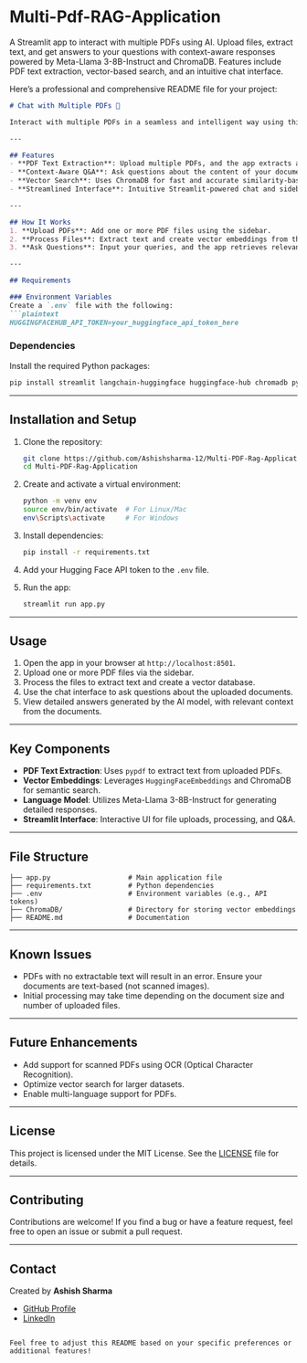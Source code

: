 # Multi-Pdf-RAG-Application
A Streamlit app to interact with multiple PDFs using AI. Upload files, extract text, and get answers to your questions with context-aware responses powered by Meta-Llama 3-8B-Instruct and ChromaDB. Features include PDF text extraction, vector-based search, and an intuitive chat interface.

Here’s a professional and comprehensive README file for your project:  

```markdown
# Chat with Multiple PDFs 🧠  

Interact with multiple PDFs in a seamless and intelligent way using this Streamlit app. Powered by **Meta-Llama 3-8B-Instruct** and **ChromaDB**, the application extracts text from uploaded PDFs, creates vector embeddings for efficient context-based search, and answers user questions with AI-generated responses.

---

## Features  
- **PDF Text Extraction**: Upload multiple PDFs, and the app extracts and processes their content.  
- **Context-Aware Q&A**: Ask questions about the content of your documents and receive precise answers.  
- **Vector Search**: Uses ChromaDB for fast and accurate similarity-based search.  
- **Streamlined Interface**: Intuitive Streamlit-powered chat and sidebar for document upload and management.  

---

## How It Works  
1. **Upload PDFs**: Add one or more PDF files using the sidebar.  
2. **Process Files**: Extract text and create vector embeddings from the content.  
3. **Ask Questions**: Input your queries, and the app retrieves relevant context from the documents to generate answers.  

---

## Requirements  

### Environment Variables  
Create a `.env` file with the following:  
```plaintext
HUGGINGFACEHUB_API_TOKEN=your_huggingface_api_token_here
```

### Dependencies  
Install the required Python packages:  
```bash
pip install streamlit langchain-huggingface huggingface-hub chromadb pypdf python-dotenv
```

---

## Installation and Setup  

1. Clone the repository:  
   ```bash
   git clone https://github.com/Ashishsharma-12/Multi-PDF-Rag-Application.git
   cd Multi-PDF-Rag-Application
   ```

2. Create and activate a virtual environment:  
   ```bash
   python -m venv env
   source env/bin/activate  # For Linux/Mac
   env\Scripts\activate     # For Windows
   ```

3. Install dependencies:  
   ```bash
   pip install -r requirements.txt
   ```

4. Add your Hugging Face API token to the `.env` file.

5. Run the app:  
   ```bash
   streamlit run app.py
   ```

---

## Usage  

1. Open the app in your browser at `http://localhost:8501`.  
2. Upload one or more PDF files via the sidebar.  
3. Process the files to extract text and create a vector database.  
4. Use the chat interface to ask questions about the uploaded documents.  
5. View detailed answers generated by the AI model, with relevant context from the documents.

---

## Key Components  

- **PDF Text Extraction**: Uses `pypdf` to extract text from uploaded PDFs.  
- **Vector Embeddings**: Leverages `HuggingFaceEmbeddings` and ChromaDB for semantic search.  
- **Language Model**: Utilizes Meta-Llama 3-8B-Instruct for generating detailed responses.  
- **Streamlit Interface**: Interactive UI for file uploads, processing, and Q&A.  

---

## File Structure  

```plaintext
├── app.py                   # Main application file  
├── requirements.txt         # Python dependencies  
├── .env                     # Environment variables (e.g., API tokens)  
├── ChromaDB/                # Directory for storing vector embeddings  
├── README.md                # Documentation  
```

---

## Known Issues  

- PDFs with no extractable text will result in an error. Ensure your documents are text-based (not scanned images).  
- Initial processing may take time depending on the document size and number of uploaded files.  

---

## Future Enhancements  

- Add support for scanned PDFs using OCR (Optical Character Recognition).  
- Optimize vector search for larger datasets.  
- Enable multi-language support for PDFs.  

---

## License  

This project is licensed under the MIT License. See the [LICENSE](LICENSE) file for details.  

---

## Contributing  

Contributions are welcome! If you find a bug or have a feature request, feel free to open an issue or submit a pull request.  

---

## Contact  

Created by **Ashish Sharma**  
- [GitHub Profile](https://github.com/Ashishsharma-12)  
- [LinkedIn](https://www.linkedin.com/in/ashishsharma12/)  
```

Feel free to adjust this README based on your specific preferences or additional features!
